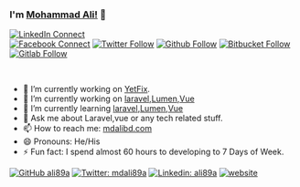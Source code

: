 ### I'm [Mohammad Ali!](https://www.mdalibd.com) 👋

[![LinkedIn Connect](https://img.shields.io/badge/%20-Connect-black?color=14171A&labelColor=2566C2&logo=linkedin&logoColor=ffffff)](https://www.linkedin.com/in/ali89a)  
[![Facebook Connect](https://img.shields.io/badge/%20-Connect-black?color=14171A&labelColor=1976d2&logo=facebook&logoColor=ffffff)](https://www.facebook.com/alidiu) 
[![Twitter Follow](https://img.shields.io/badge/%20-Connect-black?color=14171A&labelColor=1976d2&logo=twitter&logoColor=ffffff)](https://www.twitter.com/mdali89a) 
[![Github Follow](https://img.shields.io/badge/%20-Connect-black?color=14171A&labelColor=1976d2&logo=github&logoColor=ffffff)](https://github.com/ali89a) 
[![Bitbucket Follow](https://img.shields.io/badge/%20-Connect-black?color=14171A&labelColor=1976d2&logo=bitbucket&logoColor=ffffff)](https://bitbucket.com/ali89a) 
[![Gitlab Follow](https://img.shields.io/badge/%20-Connect-black?color=14171A&labelColor=1976d2&logo=gitlab&logoColor=ffffff)](https://gitlab.com/ali89a)

<br/>

<!--
**lemonpatwari/lemonpatwari** is a ✨ _special_ ✨ repository because its `README.md` (this file) appears on your GitHub profile.
-->

- 🔭 I’m currently working on [YetFix](https://yetfix.com).
- 🔭 I’m currently working on [laravel](https://laravel.com),[Lumen](https://lumen.laravel.com/),[Vue](https://vuejs.org)
- 🌱 I’m currently learning [laravel](https://laravel.com),[Lumen](https://lumen.laravel.com/),[Vue](https://vuejs.org)
- 💬 Ask me about Laravel,vue or any tech related stuff.
- 📫 How to reach me: [mdalibd.com](https://www.mdalibd.com)
- 😄 Pronouns: He/His
- ⚡ Fun fact: I spend almost 60 hours to developing to 7 Days of Week.

[![GitHub ali89a](https://img.shields.io/github/followers/ali89a?label=follow&style=social)](https://github.com/ali89a)
[![Twitter: mdali89a](https://img.shields.io/twitter/follow/mdali89a?style=social)](https://twitter.com/mdali89a)
[![Linkedin: ali89a](https://img.shields.io/badge/-ali89a-blue?style=flat-square&logo=Linkedin&logoColor=white&link=https://www.linkedin.com/in/ali89a/)](https://www.linkedin.com/in/ali89a/)
[![website](https://img.shields.io/badge/Portfolio-mdalibd.com-2648ff?style=flat-square&logo=google-chrome)](https://www.mdalibd.com)
